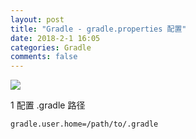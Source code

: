 ```yaml
---
layout: post
title: "Gradle - gradle.properties 配置"
date: 2018-2-1 16:05
categories: Gradle
comments: false
---
```


![](http://d.hiphotos.baidu.com/image/pic/item/a044ad345982b2b713b5ad7d3aadcbef76099b65.jpg)

1 配置 .gradle 路径
```
gradle.user.home=/path/to/.gradle 
```
